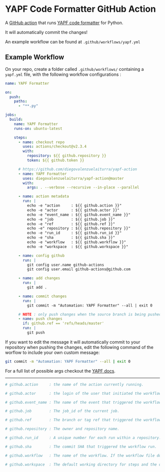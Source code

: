 # YAPF Code Formatter GitHub Action

A [GitHub action](https://github.com/diegovalenzuelaiturra/yapf-action) that runs [YAPF code formatter](https://github.com/google/yapf) for Python.

It will automatically commit the changes!

An example workflow can be found at `.github/workflows/yapf.yml`

## Example Workflow

On your repo, create a folder called `.github/workflows/` containing a `yapf.yml` file, with the following workflow configurations :

```yaml
name: YAPF Formatter

on:
  push:
    paths:
      - "**.py"

jobs:
  build:
    name: YAPF Formatter
    runs-on: ubuntu-latest

    steps:
      - name: checkout repo
        uses: actions/checkout@v2.3.4
        with:
          repository: ${{ github.repository }}
          token: ${{ github.token }}

      # https://github.com/diegovalenzuelaiturra/yapf-action
      - name: YAPF Formatter
        uses: diegovalenzuelaiturra/yapf-action@master
        with:
          args: . --verbose --recursive --in-place --parallel

      - name: action metadata
        run: |
          echo -e "action     : ${{ github.action }}"
          echo -e "actor      : ${{ github.actor }}"
          echo -e "event_name : ${{ github.event_name }}"
          echo -e "job        : ${{ github.job }}"
          echo -e "ref        : ${{ github.ref }}"
          echo -e" repository : ${{ github.repository }}"
          echo -e "run_id     : ${{ github.run_id }}"
          echo -e "sha        : ${{ github.sha }}"
          echo -e "workflow   : ${{ github.workflow }}"
          echo -e "workspace  : ${{ github.workspace }}"

      - name: config github
        run: |
          git config user.name github-actions
          git config user.email github-actions@github.com

      - name: add changes
        run: |
          git add .

      - name: commit changes
        run: |
          git commit -m "Automation: YAPF Formatter" --all | exit 0

      # NOTE : only push changes when the source branch is being pushed to master (target branch)
      - name: push changes
        if: github.ref == 'refs/heads/master'
        run: |
          git push
```

If you want to edit the message it will automatically commit to your repository when pushing the changes, edit the following command of the worflow to include your own custom message:

```bash
git commit -m "Automation: YAPF Formatter" --all | exit 0
```

For a full list of possible args checkout the [YAPF docs](https://github.com/google/yapf#Usage).

---

```yaml
# github.action     : the name of the action currently running.

# github.actor      : the login of the user that initiated the workflow run.

# github.event_name : The name of the event that triggered the workflow run.

# github.job        : The job_id of the current job.

# github.ref        : The branch or tag ref that triggered the workflow run.

# github.repository : The owner and repository name.

# github.run_id     : A unique number for each run within a repository. This number does not change if you re-run the workflow run.

# github.sha        : The commit SHA that triggered the workflow run.

# github.workflow   : The name of the workflow. If the workflow file doesn't specify a name, the value of this property is the full path of the workflow file in the repository.

# github.workspace  : The default working directory for steps and the default location of your repository when using the checkout action.
```
